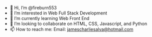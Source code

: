 - 👋 Hi, I’m @fireburn553
- 👀 I’m interested in Web Full Stack Development
- 🌱 I’m currently learning Web Front End
- 💞️ I’m looking to collaborate on HTML, CSS, Javascript, and Python
- 📫 How to reach me: Email: jamescharliesalva@hotmail.com

<!---
fireburn553/fireburn553 is a ✨ special ✨ repository because its `README.md` (this file) appears on your GitHub profile.
You can click the Preview link to take a look at your changes.
--->
